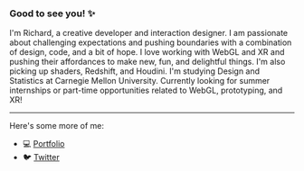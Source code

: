 ### Good to see you!  ✨

I'm Richard, a creative developer and interaction designer. I am passionate about challenging expectations and pushing boundaries with a combination of design, code, and a bit of hope. I love working with WebGL and XR and pushing their affordances to make new, fun, and delightful things. I'm also picking up shaders, Redshift, and Houdini. I'm studying Design and Statistics at Carnegie Mellon University. Currently looking for summer internships or part-time opportunities related to WebGL, prototyping, and XR!

---

Here's some more of me:
- 💻 [Portfolio](https://www.richardczhou.com/)
- 🐦 [Twitter](https://twitter.com/richczhou)

<!--
**richczhou/richczhou** is a ✨ _special_ ✨ repository because its `README.md` (this file) appears on your GitHub profile.

Here are some ideas to get you started:

- 🔭 I’m currently working on ...
- 🌱 I’m currently learning ...
- 👯 I’m looking to collaborate on ...
- 🤔 I’m looking for help with ...
- 💬 Ask me about ...
- 📫 How to reach me: ...
- 😄 Pronouns: ...
- ⚡ Fun fact: ...
-->
